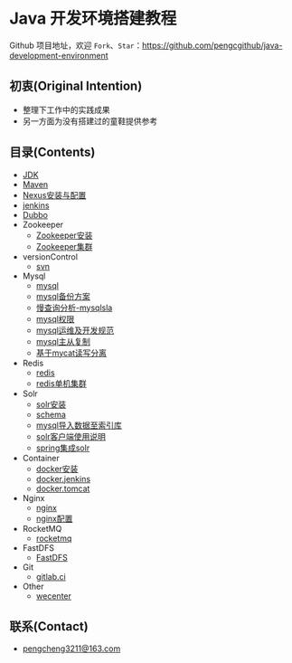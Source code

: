 # Java 开发环境搭建教程

Github 项目地址，欢迎 `Fork`、`Star`：<https://github.com/pengcgithub/java-development-environment>

## 初衷(Original Intention)

- 整理下工作中的实践成果
- 另一方面为没有搭建过的童鞋提供参考

## 目录(Contents)

- [JDK](jdk.md)
- [Maven](maven.md)
- [Nexus安装与配置](nexus.md)
- [jenkins](jenkins.md)
- [Dubbo](dubbo.md)
- Zookeeper
	- [Zookeeper安装](zookeeper/zookeeper.md)
	- [Zookeeper集群](zookeeper/zookeeper集群.md)
- versionControl
	- [svn](svn.md)
- Mysql
	- [mysql](mysql/mysql安装.md)
	- [mysql备份方案](mysql/mysql备份.md)
	- [慢查询分析-mysqlsla](mysql/mysqlsla.md)
	- [mysql权限](mysql/mysql权限.md)
	- [mysql运维及开发规范](mysql/mysql运维及开发规范.md)
	- [mysql主从复制](mysql/mysql主从复制.md)
	- [基于mycat读写分离](mysql/mycat.md)
- Redis
	- [redis](redis/redis安装.md)
	- [redis单机集群](redis/redis单机集群.md)
- Solr
	- [solr安装](solr/solr安装.md)
	- [schema](solr/schema.md)
	- [mysql导入数据至索引库](solr/数据导入.md)
	- [solr客户端使用说明](solr/solr客户端.md)
	- [spring集成solr](solr/spring集成solr.md)
- Container
	- [docker安装](docker/docker安装.md)
	- [docker.jenkins](docker/docker.jenkins.md)
	- [docker.tomcat](docker/docker.tomcat.md)
- Nginx
	- [nginx](nginx/nginx.md)
	- [nginx配置](nginx/nginx配置.md)
- RocketMQ
	- [rocketmq](rocketmq.md)
- FastDFS
	- [FastDFS](fastDFS/fastdfs.md)
- Git
	- [gitlab.ci](git/gitlab.ci.md)
- Other
	- [wecenter](wecenter.md)

## 联系(Contact)

- [pengcheng3211@163.com](https://github.com/pengcgithub)
